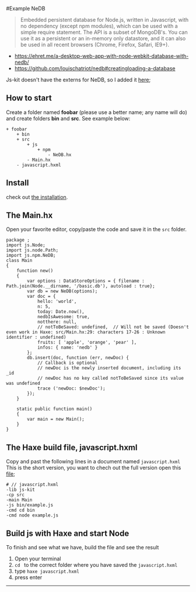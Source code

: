 #Example NeDB


> Embedded persistent database for Node.js, written in Javascript, with no dependency (except npm modules), which can be used with a simple require statement. The API is a subset of MongoDB's. You can use it as a persistent or an in-memory only datastore, and it can also be used in all recent browsers (Chrome, Firefox, Safari, IE9+).

- https://ehret.me/a-desktop-web-app-with-node-webkit-database-with-nedb/
- https://github.com/louischatriot/nedb#creatingloading-a-database

Js-kit doesn't have the externs for NeDB, so I added it [here](/code/src/js/npm/NeDB.hx);

## How to start

Create a folder named **foobar** (please use a better name; any name will do) and create folders **bin** and **src**.
See example below:

```
+ foobar
	+ bin
	+ src
		+ js
			+ npm
				- NeDB.hx
		- Main.hx
	- javascript.hxml
```


## Install

check out [the installation](installation.md).


## The Main.hx

Open your favorite editor, copy/paste the code and save it in the `src` folder. 


```
package ;
import js.Node;
import js.node.Path;
import js.npm.NeDB;
class Main
{
	function new()
	{
		var options : DataStoreOptions = { filename : Path.join(Node.__dirname, '/basic.db'), autoload : true};
		var db = new NeDB(options);
		var doc = { 
			hello: 'world',
			n: 5, 
			today: Date.now(), 
			nedbIsAwesome: true,
			notthere: null,
			// notToBeSaved: undefined,  // Will not be saved (Doesn't even work in Haxe: src/Main.hx:29: characters 17-26 : Unknown identifier : undefined)
			fruits: [ 'apple', 'orange', 'pear' ],
			infos: { name: 'nedb' }
		};
		db.insert(doc, function (err, newDoc) {   
			// Callback is optional
			// newDoc is the newly inserted document, including its _id
			// newDoc has no key called notToBeSaved since its value was undefined
			trace ('newDoc: $newDoc');
		});
	}

	static public function main()
	{
		var main = new Main();
	}
}

```


## The Haxe build file, javascript.hxml

Copy and past the following lines in a document named `javascript.hxml`
This is the short version, you want to chech out the full version open this [file](/code/javascript.hxml);

```
# // javascript.hxml
-lib js-kit
-cp src
-main Main
-js bin/example.js
-cmd cd bin
-cmd node example.js
```



## Build js with Haxe and start Node

To finish and see what we have, build the file and see the result

1. Open your terminal
2. `cd ` to the correct folder where you have saved the `javascript.hxml` 
3. type `haxe javascript.hxml`
4. press enter

-----

